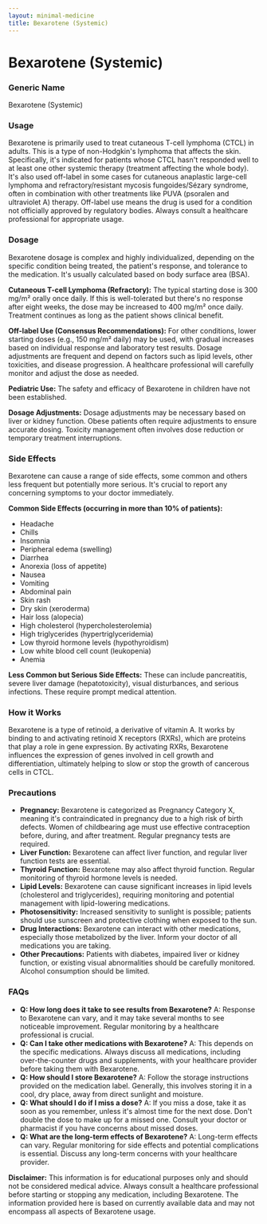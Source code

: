 ```yaml
---
layout: minimal-medicine
title: Bexarotene (Systemic)
---
```


# Bexarotene (Systemic)
### Generic Name
Bexarotene (Systemic)

### Usage
Bexarotene is primarily used to treat cutaneous T-cell lymphoma (CTCL) in adults.  This is a type of non-Hodgkin's lymphoma that affects the skin.  Specifically, it's indicated for patients whose CTCL hasn't responded well to at least one other systemic therapy (treatment affecting the whole body).  It's also used off-label in some cases for cutaneous anaplastic large-cell lymphoma and refractory/resistant mycosis fungoides/Sézary syndrome, often in combination with other treatments like PUVA (psoralen and ultraviolet A) therapy.  Off-label use means the drug is used for a condition not officially approved by regulatory bodies.  Always consult a healthcare professional for appropriate usage.


### Dosage
Bexarotene dosage is complex and highly individualized, depending on the specific condition being treated, the patient's response, and tolerance to the medication.  It's usually calculated based on body surface area (BSA).

**Cutaneous T-cell Lymphoma (Refractory):** The typical starting dose is 300 mg/m² orally once daily.  If this is well-tolerated but there's no response after eight weeks, the dose may be increased to 400 mg/m² once daily.  Treatment continues as long as the patient shows clinical benefit.

**Off-label Use (Consensus Recommendations):**  For other conditions, lower starting doses (e.g., 150 mg/m² daily) may be used, with gradual increases based on individual response and laboratory test results. Dosage adjustments are frequent and depend on factors such as lipid levels, other toxicities, and disease progression.  A healthcare professional will carefully monitor and adjust the dose as needed.

**Pediatric Use:** The safety and efficacy of Bexarotene in children have not been established.

**Dosage Adjustments:** Dosage adjustments may be necessary based on liver or kidney function.  Obese patients often require adjustments to ensure accurate dosing.   Toxicity management often involves dose reduction or temporary treatment interruptions.


### Side Effects
Bexarotene can cause a range of side effects, some common and others less frequent but potentially more serious.  It's crucial to report any concerning symptoms to your doctor immediately.

**Common Side Effects (occurring in more than 10% of patients):**

*   Headache
*   Chills
*   Insomnia
*   Peripheral edema (swelling)
*   Diarrhea
*   Anorexia (loss of appetite)
*   Nausea
*   Vomiting
*   Abdominal pain
*   Skin rash
*   Dry skin (xeroderma)
*   Hair loss (alopecia)
*   High cholesterol (hypercholesterolemia)
*   High triglycerides (hypertriglyceridemia)
*   Low thyroid hormone levels (hypothyroidism)
*   Low white blood cell count (leukopenia)
*   Anemia

**Less Common but Serious Side Effects:**  These can include pancreatitis, severe liver damage (hepatotoxicity), visual disturbances, and serious infections.  These require prompt medical attention.


### How it Works
Bexarotene is a type of retinoid, a derivative of vitamin A. It works by binding to and activating retinoid X receptors (RXRs), which are proteins that play a role in gene expression.  By activating RXRs, Bexarotene influences the expression of genes involved in cell growth and differentiation, ultimately helping to slow or stop the growth of cancerous cells in CTCL.


### Precautions
*   **Pregnancy:** Bexarotene is categorized as Pregnancy Category X, meaning it's contraindicated in pregnancy due to a high risk of birth defects.  Women of childbearing age must use effective contraception before, during, and after treatment.  Regular pregnancy tests are required.
*   **Liver Function:**  Bexarotene can affect liver function, and regular liver function tests are essential.
*   **Thyroid Function:** Bexarotene may also affect thyroid function. Regular monitoring of thyroid hormone levels is needed.
*   **Lipid Levels:**  Bexarotene can cause significant increases in lipid levels (cholesterol and triglycerides), requiring monitoring and potential management with lipid-lowering medications.
*   **Photosensitivity:**  Increased sensitivity to sunlight is possible; patients should use sunscreen and protective clothing when exposed to the sun.
*   **Drug Interactions:**  Bexarotene can interact with other medications, especially those metabolized by the liver.  Inform your doctor of all medications you are taking.
*   **Other Precautions:** Patients with diabetes, impaired liver or kidney function, or existing visual abnormalities should be carefully monitored.  Alcohol consumption should be limited.

### FAQs

*   **Q: How long does it take to see results from Bexarotene?** A: Response to Bexarotene can vary, and it may take several months to see noticeable improvement.  Regular monitoring by a healthcare professional is crucial.
*   **Q: Can I take other medications with Bexarotene?** A: This depends on the specific medications.  Always discuss all medications, including over-the-counter drugs and supplements, with your healthcare provider before taking them with Bexarotene.
*   **Q: How should I store Bexarotene?** A: Follow the storage instructions provided on the medication label. Generally, this involves storing it in a cool, dry place, away from direct sunlight and moisture.
*   **Q: What should I do if I miss a dose?** A: If you miss a dose, take it as soon as you remember, unless it's almost time for the next dose. Don't double the dose to make up for a missed one. Consult your doctor or pharmacist if you have concerns about missed doses.
*   **Q: What are the long-term effects of Bexarotene?** A: Long-term effects can vary. Regular monitoring for side effects and potential complications is essential. Discuss any long-term concerns with your healthcare provider.


**Disclaimer:** This information is for educational purposes only and should not be considered medical advice.  Always consult a healthcare professional before starting or stopping any medication, including Bexarotene.  The information provided here is based on currently available data and may not encompass all aspects of Bexarotene usage.
